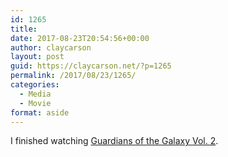 ```yaml
---
id: 1265
title: 
date: 2017-08-23T20:54:56+00:00
author: claycarson
layout: post
guid: https://claycarson.net/?p=1265
permalink: /2017/08/23/1265/
categories:
  - Media
  - Movie
format: aside
---
```

I finished watching [Guardians of the Galaxy Vol. 2](https://m.youtube.com/watch?v=2cv2ueYnKjg).